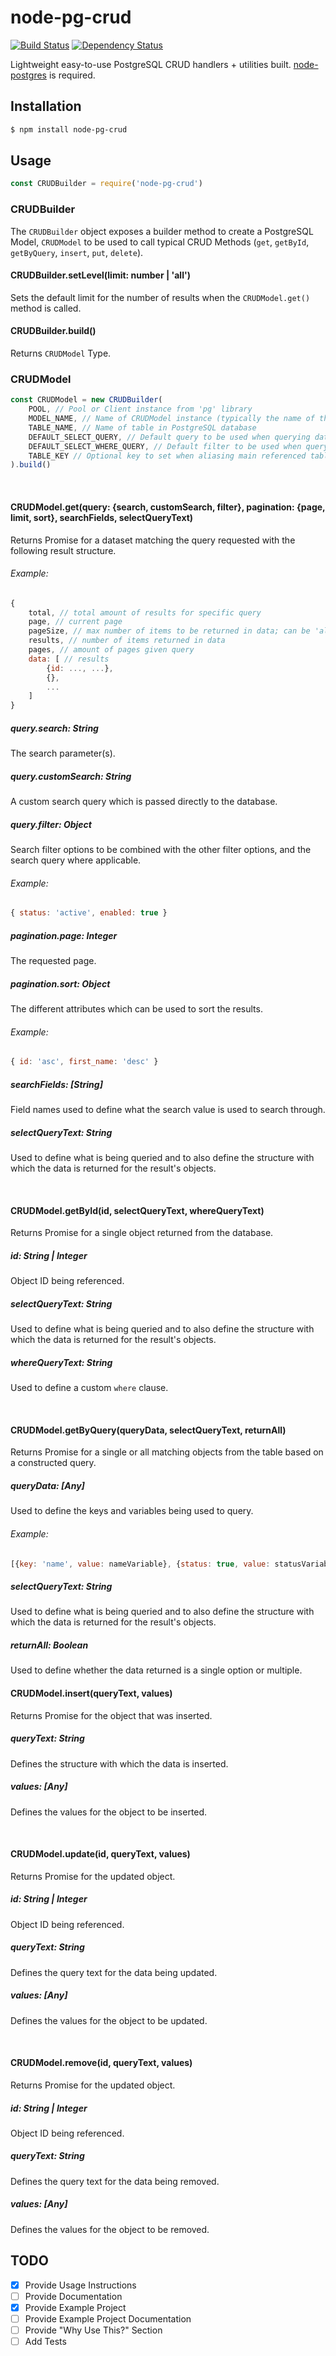 # node-pg-crud

[![Build Status](https://travis-ci.com/howard-e/node-pg-crud.svg?branch=main)](https://travis-ci.com/howard-e/node-pg-crud)
[![Dependency Status](https://david-dm.org/howard-e/node-pg-crud.svg?branch=main)](https://david-dm.org/howard-e/node-pg-crud?branch=main)

Lightweight easy-to-use PostgreSQL CRUD handlers + utilities built. [node-postgres](https://node-postgres.com) is required.

## Installation

```bash
$ npm install node-pg-crud
```

## Usage

```javascript
const CRUDBuilder = require('node-pg-crud')
```

### CRUDBuilder

The `CRUDBuilder` object exposes a builder method to create a PostgreSQL Model, `CRUDModel` to be used to call typical
CRUD Methods (`get`, `getById`, `getByQuery`, `insert`, `put`, `delete`).

#### CRUDBuilder.setLevel(limit: number | 'all')

Sets the default limit for the number of results when the `CRUDModel.get()` method is called.

#### CRUDBuilder.build()

Returns `CRUDModel` Type.

### CRUDModel

```javascript
const CRUDModel = new CRUDBuilder(
    POOL, // Pool or Client instance from 'pg' library
    MODEL_NAME, // Name of CRUDModel instance (typically the name of the table)
    TABLE_NAME, // Name of table in PostgreSQL database
    DEFAULT_SELECT_QUERY, // Default query to be used when querying data if no custom query is specified
    DEFAULT_SELECT_WHERE_QUERY, // Default filter to be used when querying data if no custom where clause is specified
    TABLE_KEY // Optional key to set when aliasing main referenced table, eg. 'select * from users u' where 'u' is the table key
).build()
```

<br>

#### CRUDModel.get(query: {search, customSearch, filter}, pagination: {page, limit, sort}, searchFields, selectQueryText)

Returns Promise for a dataset matching the query requested with the following result structure.

###### Example:

```javascript
{
    total, // total amount of results for specific query
    page, // current page
    pageSize, // max number of items to be returned in data; can be 'all' or a number
    results, // number of items returned in data
    pages, // amount of pages given query
    data: [ // results
        {id: ..., ...},
        {},
        ...
    ]
}
```

##### query.search: String

The search parameter(s).

##### query.customSearch: String

A custom search query which is passed directly to the database.

##### query.filter: Object

Search filter options to be combined with the other filter options, and the search query where applicable.

###### Example:

```javascript 
{ status: 'active', enabled: true }
```

##### pagination.page: Integer

The requested page.

##### pagination.sort: Object

The different attributes which can be used to sort the results.

###### Example:

```javascript 
{ id: 'asc', first_name: 'desc' }
```

##### searchFields: [String]

Field names used to define what the search value is used to search through.

##### selectQueryText: String

Used to define what is being queried and to also define the structure with which the data is returned for the result's
objects.

<br>

#### CRUDModel.getById(id, selectQueryText, whereQueryText)

Returns Promise for a single object returned from the database.

##### id: String | Integer

Object ID being referenced.

##### selectQueryText: String

Used to define what is being queried and to also define the structure with which the data is returned for the result's
objects.

##### whereQueryText: String

Used to define a custom `where` clause.

<br>

#### CRUDModel.getByQuery(queryData, selectQueryText, returnAll)

Returns Promise for a single or all matching objects from the table based on a constructed query.

##### queryData: [Any]

Used to define the keys and variables being used to query.

###### Example:

```javascript
[{key: 'name', value: nameVariable}, {status: true, value: statusVariable}]
```

##### selectQueryText: String

Used to define what is being queried and to also define the structure with which the data is returned for the result's
objects.

##### returnAll: Boolean

Used to define whether the data returned is a single option or multiple.

#### CRUDModel.insert(queryText, values)

Returns Promise for the object that was inserted.

##### queryText: String

Defines the structure with which the data is inserted.

##### values: [Any]

Defines the values for the object to be inserted.

<br>

#### CRUDModel.update(id, queryText, values)

Returns Promise for the updated object.

##### id: String | Integer

Object ID being referenced.

##### queryText: String

Defines the query text for the data being updated.

##### values: [Any]

Defines the values for the object to be updated.

<br>

#### CRUDModel.remove(id, queryText, values)

Returns Promise for the updated object.

##### id: String | Integer

Object ID being referenced.

##### queryText: String

Defines the query text for the data being removed.

##### values: [Any]

Defines the values for the object to be removed.

## TODO

- [x] Provide Usage Instructions
- [ ] Provide Documentation
- [x] Provide Example Project
- [ ] Provide Example Project Documentation
- [ ] Provide "Why Use This?" Section
- [ ] Add Tests
